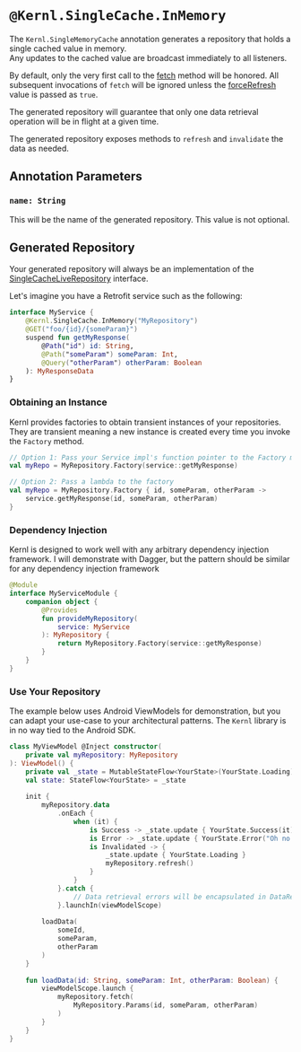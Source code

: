 # `@Kernl.SingleCache.InMemory`
The `Kernl.SingleMemoryCache` annotation generates a repository that holds a single cached value in memory. <br> 
Any updates to the cached value are broadcast immediately to all listeners.

By default, only the very first call to the [fetch](#suspend-fun-fetchdata-tparams-forcerefresh-boolean--false) method will be honored. All subsequent invocations of `fetch` will
be ignored unless the [forceRefresh](#suspend-fun-fetchdata-tparams-forcerefresh-boolean--false) value is passed as `true`.

The generated repository will guarantee that only one data retrieval operation will be in flight at a given time.

The generated repository exposes methods to `refresh` and `invalidate` the data as needed.


## Annotation Parameters
### `name: String`
This will be the name of the generated repository. This value is not optional.

## Generated Repository
Your generated repository will always be an implementation of the [SingleCacheLiveRepository](SINGLE_CACHE_LIVE_REPOSITORY.md) interface.

Let's imagine you have a Retrofit service such as the following:

```kotlin
interface MyService {
    @Kernl.SingleCache.InMemory("MyRepository")
    @GET("foo/{id}/{someParam}")
    suspend fun getMyResponse(
        @Path("id") id: String, 
        @Path("someParam") someParam: Int,
        @Query("otherParam") otherParam: Boolean
    ): MyResponseData
}
```

### Obtaining an Instance
Kernl provides factories to obtain transient instances of your repositories. They are transient meaning a new instance 
is created every time you invoke the `Factory` method.

```kotlin
// Option 1: Pass your Service impl's function pointer to the Factory method
val myRepo = MyRepository.Factory(service::getMyResponse)

// Option 2: Pass a lambda to the factory
val myRepo = MyRepository.Factory { id, someParam, otherParam ->
    service.getMyResponse(id, someParam, otherParam)
}
```

### Dependency Injection
Kernl is designed to work well with any arbitrary dependency injection framework. I will demonstrate with Dagger, but 
the pattern should be similar for any dependency injection framework

```kotlin
@Module
interface MyServiceModule {
    companion object {
        @Provides
        fun provideMyRepository(
            service: MyService
        ): MyRepository {
            return MyRepository.Factory(service::getMyResponse)
        }
    }
}
```

### Use Your Repository
The example below uses Android ViewModels for demonstration, but you can adapt your use-case to your architectural patterns. 
The `Kernl` library is in no way tied to the Android SDK. 

```kotlin
class MyViewModel @Inject constructor(
    private val myRepository: MyRepository
): ViewModel() {
    private val _state = MutableStateFlow<YourState>(YourState.Loading)
    val state: StateFlow<YourState> = _state
    
    init {
        myRepository.data
            .onEach {
                when (it) {
                    is Success -> _state.update { YourState.Success(it) }
                    is Error -> _state.update { YourState.Error("Oh no!")}
                    is Invalidated -> {
                        _state.update { YourState.Loading }
                        myRepository.refresh()
                    } 
                }
            }.catch {
                // Data retrieval errors will be encapsulated in DataResult, but your onEach could throw errors
            }.launchIn(viewModelScope)
        
        loadData(
            someId,
            someParam,
            otherParam
        )
    }
    
    fun loadData(id: String, someParam: Int, otherParam: Boolean) {
        viewModelScope.launch {
            myRepository.fetch(
                MyRepository.Params(id, someParam, otherParam)
            )
        }
    }
}
```
